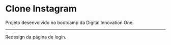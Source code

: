 # Clone Instagram

Projeto desenvolvido no bootcamp da Digital Innovation One.

------

Redesign da página de login.